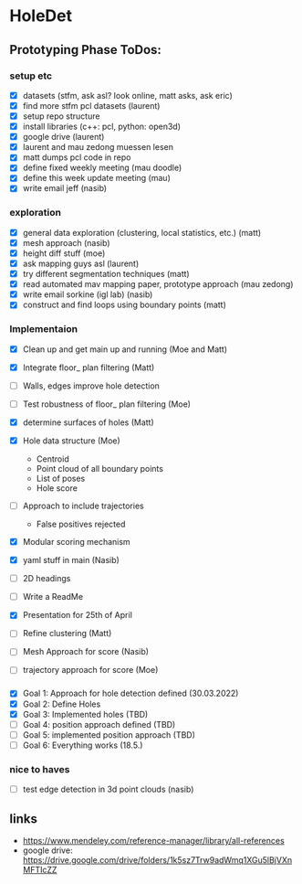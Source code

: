 # HoleDet


## Prototyping Phase ToDos:

### setup etc
- [x] datasets (stfm, ask asl? look online, matt asks, ask eric)
- [x] find more stfm pcl datasets (laurent)
- [x] setup repo structure
- [x] install libraries (c++: pcl, python: open3d)
- [x] google drive (laurent)
- [x] laurent and mau zedong muessen lesen
- [x] matt dumps pcl code in repo
- [x] define fixed weekly meeting (mau doodle)
- [x] define this week update meeting (mau)
- [x] write email jeff (nasib)

### exploration
- [x] general data exploration (clustering, local statistics, etc.) (matt)
- [x] mesh approach (nasib)
- [x] height diff stuff (moe)
- [x] ask mapping guys asl (laurent)
- [x] try different segmentation techniques (matt)
- [x] read automated mav mapping paper, prototype approach (mau zedong)
- [x] write email sorkine (igl lab) (nasib)
- [x] construct and find loops using boundary points (matt)

### Implementaion
- [x] Clean up and get main up and running (Moe and Matt)
- [x] Integrate floor_ plan filtering (Matt)
- [ ] Walls, edges improve hole detection
- [ ] Test robustness of floor_ plan filtering (Moe)
- [x] determine surfaces of holes (Matt)
- [x] Hole data structure (Moe)
    - Centroid
    - Point cloud of all boundary points
    - List of poses
    - Hole score
- [ ] Approach to include trajectories
    - False positives rejected
- [x] Modular scoring mechanism
- [x] yaml stuff in main (Nasib)
- [ ] 2D headings
- [ ] Write a ReadMe
- [x] Presentation for 25th of April
- [ ] Refine clustering (Matt)
- [ ] Mesh Approach for score (Nasib)
- [ ] trajectory approach for score (Moe)


###
- [x] Goal 1: Approach for hole detection defined (30.03.2022)
- [x] Goal 2: Define Holes
- [x] Goal 3: Implemented holes (TBD)
- [ ] Goal 4: position approach defined (TBD)
- [ ] Goal 5: implemented position approach (TBD)
- [ ] Goal 6: Everything works (18.5.)

### nice to haves
- [ ] test edge detection in 3d point clouds (nasib)

## links
- https://www.mendeley.com/reference-manager/library/all-references
- google drive: https://drive.google.com/drive/folders/1k5sz7Trw9adWmq1XGu5lBjVXnMFTIcZZ
